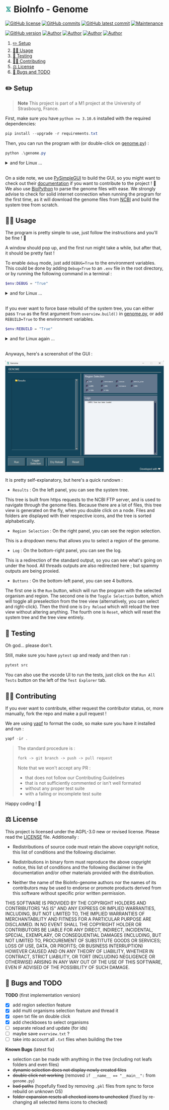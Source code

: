 # <img src="assets/bioinformatics.png" alt="icon" width="4%"/> BioInfo - Genome

[![GitHub license](https://img.shields.io/github/license/ThomasByr/BioInfo-genome)](https://github.com/ThomasByr/BioInfo-genome/blob/master/LICENSE)
[![GitHub commits](https://badgen.net/github/commits/ThomasByr/BioInfo-genome)](https://GitHub.com/ThomasByr/BioInfo-genome/commit/)
[![GitHub latest commit](https://badgen.net/github/last-commit/ThomasByr/BioInfo-genome)](https://gitHub.com/ThomasByr/BioInfo-genome/commit/)
[![Maintenance](https://img.shields.io/badge/maintained%3F-yes-green.svg)](https://GitHub.com/ThomasByr/BioInfo-genome/graphs/commit-activity)

[![GitHub version](https://badge.fury.io/gh/ThomasByr%2FBioInfo-genome.svg)](https://github.com/ThomasByr/BioInfo-genome)
[![Author](https://img.shields.io/badge/author-@ThomasByr-blue)](https://github.com/ThomasByr)
[![Author](https://img.shields.io/badge/author-@MaximeP-blue)](https://github.com/m7415)
[![Author](https://img.shields.io/badge/author-@JBrandstaedt-blue)](https://github.com/JBrandstaedt)
[![Author](https://img.shields.io/badge/author-@Bas6700-blue)](https://github.com/Bas6700)

1. [✏️ Setup](#️-setup)
2. [👩‍🏫 Usage](#-usage)
3. [🧪 Testing](#-testing)
4. [🧑‍🏫 Contributing](#-contributing)
5. [⚖️ License](#️-license)
6. [🐛 Bugs and TODO](#-bugs-and-todo)

## ✏️ Setup

> **Note**
> This project is part of a M1 project at the University of Strasbourg, France.

First, make sure you have `python >= 3.10.6` installed with the required dependencies:

```ps1
pip install --upgrade -r requirements.txt
```

Then, you can run the program with (or double-click on [genome.py](genome.py)) :

```ps1
python .\genome.py
```

<details><summary>and for Linux ...</summary>

```bash
python3 genome.py
```

</details>

<br>

On a side note, we use [PySimpleGUI](https://pysimplegui.readthedocs.io/en/latest/) to build the GUI, so you might want to check out their [documentation](https://pysimplegui.readthedocs.io/en/latest/) if you want to contribute to the project ! 🙂 We also use [BioPython](https://biopython.org/) to parse the genome files with ease. We strongly advise to check for solid internet connection when running the program for the first time, as it will download the genome files from [NCBI](https://ftp.ncbi.nlm.nih.gov/genomes/GENOME_REPORTS/) and build the system tree from scratch.

## 👩‍🏫 Usage

The program is pretty simple to use, just follow the instructions and you'll be fine ! 🙂

A window should pop up, and the first run might take a while, but after that, it should be pretty fast !

To enable `debug` mode, just add `DEBUG=True` to the environment variables. This could be done by adding `Debug=True` to an `.env` file in the root directory, or by running the following command in a terminal :

```ps1
$env:DEBUG = "True"
```

<details><summary>and for Linux ...</summary>

```bash
export DEBUG=True
```

</details>

<br>

If you ever want to force base rebuild of the system tree, you can either pass `True` as the first argument from `overview.build()` in [genome.py](genome.py), or add `REBUILD=True` to the environment variables.

```ps1
$env:REBUILD = "True"
```

<details><summary>and for Linux again ...</summary>

```bash
export REBUILD=True
```

</details>

<br>

Anyways, here's a screenshot of the GUI :

![GUI](assets/GUI.png)

It is pretty self-explanatory, but here's a quick rundown :

- `Results` : On the left panel, you can see the system tree.

This tree is built from https requests to the NCBI FTP server, and is used to navigate through the genome files. Because there are a lot of files, this tree view is generated on the fly, when you double click on a node. Files and folders are displayed with their respective icons, and the tree is sorted alphabetically.

- `Region Selection` : On the right panel, you can see the region selection.

This is a dropdown menu that allows you to select a region of the genome.

- `Log` : On the bottom-right panel, you can see the log.

This is a redirection of the standard output, so you can see what's going on under the hood. All threads outputs are also redirected here ; but spammy outputs are being proxied.

- `Buttons` : On the bottom-left panel, you can see 4 buttons.

The first one is the `Run` button, which will run the program with the selected organism and region. The second one is the `Toggle Selection` button, which will toggle all preselection from the tree view (alternatively, you can select and right-click). Then the third one is `Dry Reload` which will reload the tree view without altering anything. The fourth one is `Reset`, which will reset the system tree and the tree view entirely.

## 🧪 Testing

Oh god... please don't.

Still, make sure you have `pytest` up and ready and then run :

```ps1
pytest src
```

You can also use the vscode UI to run the tests, just click on the `Run All Tests` button on the left of the `Test Explorer` tab.

## 🧑‍🏫 Contributing

If you ever want to contribute, either request the contributor status, or, more manually, fork the repo and make a pull request !

We are using [yapf](https://github.com/google/yapf) to format the code, so make sure you have it installed and run :

```ps1
yapf -ir .
```

> The standard procedure is :
>
> ```txt
> fork -> git branch -> push -> pull request
> ```
>
> Note that we won't accept any PR :
>
> - that does not follow our Contributing Guidelines
> - that is not sufficiently commented or isn't well formated
> - without any proper test suite
> - with a failing or incomplete test suite

Happy coding ! 🙂

## ⚖️ License

This project is licensed under the AGPL-3.0 new or revised license. Please read the [LICENSE](LICENSE) file. Additionally :

- Redistributions of source code must retain the above copyright notice, this list of conditions and the following disclaimer.

- Redistributions in binary form must reproduce the above copyright notice, this list of conditions and the following disclaimer in the documentation and/or other materials provided with the distribution.

- Neither the name of the BioInfo-genome authors nor the names of its contributors may be used to endorse or promote products derived from this software without specific prior written permission.

THIS SOFTWARE IS PROVIDED BY THE COPYRIGHT HOLDERS AND CONTRIBUTORS "AS IS" AND ANY EXPRESS OR IMPLIED WARRANTIES, INCLUDING, BUT NOT LIMITED TO, THE IMPLIED WARRANTIES OF MERCHANTABILITY AND FITNESS FOR A PARTICULAR PURPOSE ARE DISCLAIMED. IN NO EVENT SHALL THE COPYRIGHT HOLDER OR CONTRIBUTORS BE LIABLE FOR ANY DIRECT, INDIRECT, INCIDENTAL, SPECIAL, EXEMPLARY, OR CONSEQUENTIAL DAMAGES (INCLUDING, BUT NOT LIMITED TO, PROCUREMENT OF SUBSTITUTE GOODS OR SERVICES; LOSS OF USE, DATA, OR PROFITS; OR BUSINESS INTERRUPTION) HOWEVER CAUSED AND ON ANY THEORY OF LIABILITY, WHETHER IN CONTRACT, STRICT LIABILITY, OR TORT (INCLUDING NEGLIGENCE OR OTHERWISE) ARISING IN ANY WAY OUT OF THE USE OF THIS SOFTWARE, EVEN IF ADVISED OF THE POSSIBILITY OF SUCH DAMAGE.

## 🐛 Bugs and TODO

**TODO** (first implementation version)

- [x] add region selection feature
- [x] add multi organisms selection feature and thread it
- [x] open txt file on double click
- [x] add checkboxes to select organisms
- [ ] separate reload and update (for ids)
- [ ] maybe save `overview.txt` ?
- [ ] take into account all `.txt` files when building the tree

**Known Bugs** (latest fix)

- selection can be made with anything in the tree (including not leafs folders and even files)
- ~~dynamic selection does not display newly created files~~
- ~~double click not working~~ (removed `if __name__ == "__main__":` from `genome.py`)
- ~~bad paths~~ (hopefully fixed by removing `.pkl` files from sync to force rebuild on unknown OS)
- ~~folder expansion resets all checked icons to unchecked~~ (fixed by re-changing all selected items icons to checked)
